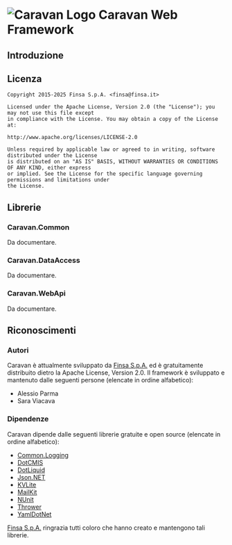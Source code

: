 # ![](https://googledrive.com/host/0B8v0ikF4z2BiR29YQmxfSlE1Sms/Progetti/Caravan/logo-64.png "Caravan Logo") Caravan Web Framework #

## Introduzione ##

## Licenza ##

```
Copyright 2015-2025 Finsa S.p.A. <finsa@finsa.it>

Licensed under the Apache License, Version 2.0 (the "License"); you may not use this file except
in compliance with the License. You may obtain a copy of the License at:

http://www.apache.org/licenses/LICENSE-2.0

Unless required by applicable law or agreed to in writing, software distributed under the License
is distributed on an "AS IS" BASIS, WITHOUT WARRANTIES OR CONDITIONS OF ANY KIND, either express
or implied. See the License for the specific language governing permissions and limitations under 
the License.
```

## Librerie ##

### Caravan.Common ###

Da documentare.

### Caravan.DataAccess ###

Da documentare.

### Caravan.WebApi ###

Da documentare.

## Riconoscimenti ##

### Autori ###

Caravan è attualmente sviluppato da [Finsa S.p.A.](http://www.finsa.it/) ed è gratuitamente distribuito dietro la Apache License, Version 2.0. Il framework è sviluppato e mantenuto dalle seguenti persone (elencate in ordine alfabetico):

* Alessio Parma
* Sara Viacava

### Dipendenze ###

Caravan dipende dalle seguenti librerie gratuite e open source (elencate in ordine alfabetico):

* [Common.Logging](https://github.com/net-commons/common-logging)
* [DotCMIS](https://chemistry.apache.org/dotnet/dotcmis.html)
* [DotLiquid](http://dotliquidmarkup.org/)
* [Json.NET](http://www.newtonsoft.com/json)
* [KVLite](https://github.com/pomma89/KVLite)
* [MailKit](https://github.com/jstedfast/MailKit)
* [NUnit](http://www.nunit.org/)
* [Thrower](https://github.com/pomma89/Thrower)
* [YamlDotNet](http://aaubry.net/pages/yamldotnet.html)

[Finsa S.p.A.](http://www.finsa.it/) ringrazia tutti coloro che hanno creato e mantengono tali librerie.
